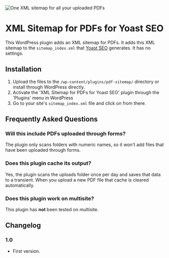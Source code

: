 ![One XML sitemap for all your uploaded PDFs](https://repository-images.githubusercontent.com/575400437/66a1764f-ab7d-4b73-b002-841293f1bfa2)

# XML Sitemap for PDFs for Yoast SEO

This WordPress plugin adds an XML sitemap for PDFs. It adds this XML sitemap to the `sitemap_index.xml` that [Yoast SEO](https://yoast.com/wordpress/plugins/seo/) generates.
It has no settings.

## Installation

1. Upload the files to the `/wp-content/plugins/pdf-sitemap/` directory or install through WordPress directly.
2. Activate the 'XML Sitemap for PDFs for Yoast SEO' plugin through the 'Plugins' menu in WordPress
3. Go to your site's `sitemap_index.xml` file and click on from there.

## Frequently Asked Questions

### Will this include PDFs uploaded through forms?

The plugin only scans folders with numeric names, so it won't add files that have been uploaded through forms.

### Does this plugin cache its output?

Yes, the plugin scans the uploads folder once per day and saves that data to a transient. When you upload a new PDF file
that cache is cleared automatically.

### Does this plugin work on multisite?

This plugin has **not** been tested on multisite.

## Changelog

### 1.0
* First version.
